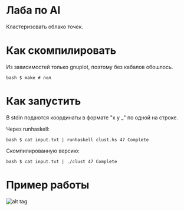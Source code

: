 Лаба по AI
==========

Кластеризовать облако точек.

Как скомпилировать
==================

Из зависимостей только gnuplot, поэтому без кабалов обошлось.

`bash
$ make # лол
`

Как запустить
=============

В stdin подаются координаты в формате "x y _" по одной на строке.

Через runhaskell:

`bash
$ cat input.txt | runhaskell clust.hs 47 Complete
`

Скомпилированную версию:

`bash
$ cat input.txt | ./clust 47 Complete
`

Пример работы
=============

![alt tag](https://raw.github.com/kosmaks/clustering/master/screenshot.png)
